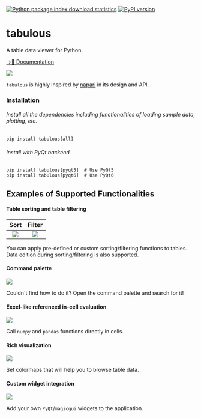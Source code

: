 [![Python package index download statistics](https://img.shields.io/pypi/dm/tabulous.svg)](https://pypistats.org/packages/tabulous)
[![PyPI version](https://badge.fury.io/py/tabulous.svg)](https://badge.fury.io/py/tabulous)

# tabulous

A table data viewer for Python.

[&rarr;📖 Documentation](https://hanjinliu.github.io/tabulous/)

![](https://github.com/hanjinliu/tabulous/blob/main/image/viewer_example.png)

`tabulous` is highly inspired by [napari](https://github.com/napari/napari) in its design and API.

### Installation

###### Install all the dependencies including functionalities of loading sample data, plotting, etc.

```
pip install tabulous[all]
```

###### Install with PyQt backend.

```
pip install tabulous[pyqt5]  # Use PyQt5
pip install tabulous[pyqt6]  # Use PyQt6
```

## Examples of Supported Functionalities

#### Table sorting and table filtering

|**Sort**|**Filter**|
|:-:|:-:|
|![](https://github.com/hanjinliu/tabulous/blob/main/image/sort_example.png)|![](https://github.com/hanjinliu/tabulous/blob/main/image/filter_example.png)|

You can apply pre-defined or custom sorting/filtering functions to tables.
Data edition during sorting/filtering is also supported.

#### Command palette

![](https://github.com/hanjinliu/tabulous/blob/main/image/command_palette_example.png)

Couldn't find how to do it? Open the command palette and search for it!

#### Excel-like referenced in-cell evaluation

![](https://github.com/hanjinliu/tabulous/blob/main/image/eval_example.png)

Call `numpy` and `pandas` functions directly in cells.

#### Rich visualization

![](https://github.com/hanjinliu/tabulous/blob/main/image/colormap_example.png)

Set colormaps that will help you to browse table data.

#### Custom widget integration

![](https://github.com/hanjinliu/tabulous/blob/main/image/custom_widget_example.png)

Add your own `PyQt`/`magicgui` widgets to the application.
